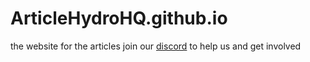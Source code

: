 # ArticleHydroHQ.github.io
the website for the articles
join our [discord](https://discord.gg/zUu492YQk3)
to help us and get involved 